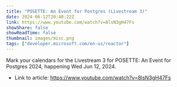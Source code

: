 ```yaml
---
title: "POSETTE: An Event for Postgres (Livestream 3)"
date: 2024-06-12T20:40:22Z
link: https://www.youtube.com/watch?v=8lsN3gH47Fs
showShare: false
showReadTime: false
thumbnail: images/misc.png
tags: ["developer.microsoft.com/en-us/reactor"]
---
```

Mark your calendars for the Livestream 3 for POSETTE: An Event for Postgres 2024, happening Wed Jun 12, 2024.

- Link to article: https://www.youtube.com/watch?v=8lsN3gH47Fs